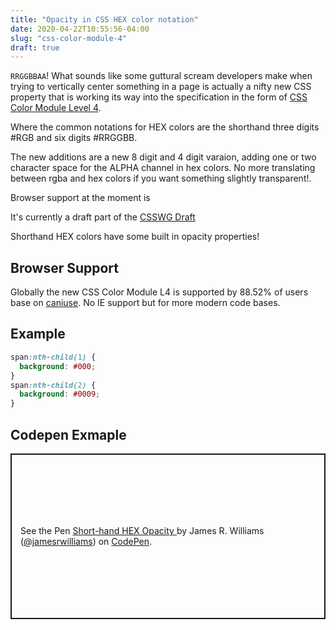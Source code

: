 ```yaml
---
title: "Opacity in CSS HEX color notation"
date: 2020-04-22T10:55:56-04:00
slug: "css-color-module-4"
draft: true
---
```


`RRGGBBAA`! What sounds like some guttural scream developers make when trying to vertically center something in a page is actually a nifty new CSS property that is working its way into the specification in the form of [CSS Color Module Level 4](https://www.w3.org/TR/css-color-4/#currentcolor-color).

Where the common notations for HEX colors are the shorthand three digits #RGB and six digits #RRGGBB.

The new additions are a new 8 digit and 4 digit varaion, adding one or two character space for the ALPHA channel in hex colors. No more translating between rgba and hex colors if you want something slightly transparent!.

Browser support at the moment is

It's currently a draft part of the [CSSWG Draft](https://drafts.csswg.org/css-color/#hex-notation)

Shorthand HEX colors have some built in opacity properties!

## Browser Support

Globally the new CSS Color Module L4 is supported by 88.52% of users base on [caniuse](https://caniuse.com/#feat=css-rrggbbaa). No IE support but for more modern code bases.

## Example

```css
span:nth-child(1) {
  background: #000;
}
span:nth-child(2) {
  background: #0009;
}
```

## Codepen Exmaple

<p class="codepen" data-height="265" data-theme-id="dark" data-default-tab="result" data-user="jamesrwilliams" data-slug-hash="rNOjBLQ" data-preview="true" style="height: 265px; box-sizing: border-box; display: flex; align-items: center; justify-content: center; border: 2px solid; margin: 1em 0; padding: 1em;" data-pen-title="Short-hand HEX Opacity ">
  <span>See the Pen <a href="https://codepen.io/jamesrwilliams/pen/rNOjBLQ">
  Short-hand HEX Opacity </a> by James R. Williams (<a href="https://codepen.io/jamesrwilliams">@jamesrwilliams</a>)
  on <a href="https://codepen.io">CodePen</a>.</span>
</p>
<script async src="https://static.codepen.io/assets/embed/ei.js"></script>
